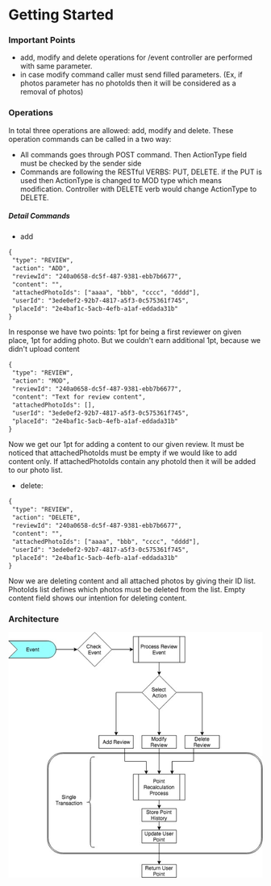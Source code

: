 # Getting Started

### Important Points

- add, modify and delete operations for /event controller are performed with same parameter.
- in case modify command caller must send filled parameters. (Ex, if photos parameter has no photoIds then it will be considered as a removal of photos)

### Operations

In total three operations are allowed: add, modify and delete. These operation commands can be called in a two way:
- All commands goes through POST command. Then ActionType field must be checked by the sender side
- Commands are following the RESTful VERBS: PUT, DELETE. if the PUT is used then ActionType is changed to MOD type which means modification.
Controller with DELETE verb would change ActionType to DELETE.

##### Detail Commands


- add

```
{
 "type": "REVIEW",
 "action": "ADD", 
 "reviewId": "240a0658-dc5f-487-9381-ebb7b6677",
 "content": "",
 "attachedPhotoIds": ["aaaa", "bbb", "cccc", "dddd"],
 "userId": "3ede0ef2-92b7-4817-a5f3-0c575361f745",
 "placeId": "2e4baf1c-5acb-4efb-a1af-eddada31b"
}
```

In response we have two points: 1pt for being a first reviewer on given place, 1pt for adding photo. 
But we couldn't earn additional 1pt, because we didn't upload content

```
{
 "type": "REVIEW",
 "action": "MOD", 
 "reviewId": "240a0658-dc5f-487-9381-ebb7b6677",
 "content": "Text for review content",
 "attachedPhotoIds": [],
 "userId": "3ede0ef2-92b7-4817-a5f3-0c575361f745",
 "placeId": "2e4baf1c-5acb-4efb-a1af-eddada31b"
}
```

Now we get our 1pt for adding a content to our given review. 
It must be noticed that attachedPhotoIds must be empty if we would like to add content only. 
If attachedPhotoIds contain any photoId then it will be added to our photo list.

- delete:

```
{
 "type": "REVIEW",
 "action": "DELETE", 
 "reviewId": "240a0658-dc5f-487-9381-ebb7b6677",
 "content": "",
 "attachedPhotoIds": ["aaaa", "bbb", "cccc", "dddd"],
 "userId": "3ede0ef2-92b7-4817-a5f3-0c575361f745",
 "placeId": "2e4baf1c-5acb-4efb-a1af-eddada31b"
}
```

Now we are deleting content and all attached photos by giving their ID list.
PhotoIds list defines which photos must be deleted from the list. 
Empty content field shows our intention for deleting content.


### Architecture

![main-architecture](elpirt-review-api.jpg)